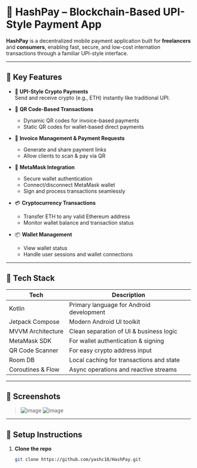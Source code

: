 # 🚀 HashPay – Blockchain-Based UPI-Style Payment App

**HashPay** is a decentralized mobile payment application built for **freelancers** and **consumers**, enabling fast, secure, and low-cost internation transactions through a familiar UPI-style interface.

---

## 🔑 Key Features

- 💸 **UPI-Style Crypto Payments**  
  Send and receive crypto (e.g., ETH) instantly like traditional UPI.

- 📱 **QR Code-Based Transactions**  
  - Dynamic QR codes for invoice-based payments  
  - Static QR codes for wallet-based direct payments

- 📄 **Invoice Management & Payment Requests**  
  - Generate and share payment links  
  - Allow clients to scan & pay via QR

- 🔐 **MetaMask Integration**  
  - Secure wallet authentication  
  - Connect/disconnect MetaMask wallet  
  - Sign and process transactions seamlessly

- 💳 **Cryptocurrency Transactions**  
  - Transfer ETH to any valid Ethereum address  
  - Monitor wallet balance and transaction status

- 📦 **Wallet Management**  
  - View wallet status  
  - Handle user sessions and wallet connections

---

## 🧰 Tech Stack

| Tech               | Description                                |
|--------------------|--------------------------------------------|
| Kotlin             | Primary language for Android development   |
| Jetpack Compose    | Modern Android UI toolkit                  |
| MVVM Architecture  | Clean separation of UI & business logic    |
| MetaMask SDK       | For wallet authentication & signing        |
| QR Code Scanner    | For easy crypto address input              |
| Room DB            | Local caching for transactions and state   |
| Coroutines & Flow  | Async operations and reactive streams      |

---

## 📸 Screenshots

> ![image](https://github.com/user-attachments/assets/96ec6630-4733-4ce4-89ea-a40baf7b4017)
> ![image](https://github.com/user-attachments/assets/54ca4689-12ed-417b-a63a-823f3e702aa1)



---

## 🔧 Setup Instructions

1. **Clone the repo**
   ```bash
   git clone https://github.com/yashc18/HashPay.git

